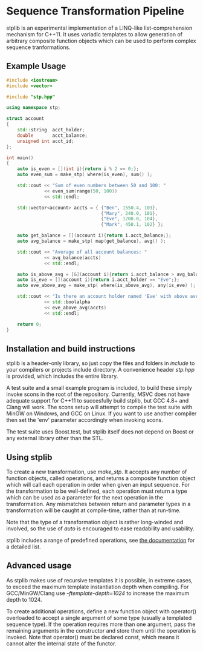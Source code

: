 Sequence Transformation Pipeline
===

stplib is an experimental implementation of a LINQ-like list-comprehension mechanism for C++11. It uses variadic templates to allow generation of arbitrary composite function objects which can be used to perform complex sequence tranformations.

Example Usage
---

```c++
#include <iostream>
#include <vector>

#include "stp.hpp"

using namespace stp;

struct account
{
    std::string  acct_holder;
    double       acct_balance;
    unsigned int acct_id;
};

int main()
{
    auto is_even = [](int i){return i % 2 == 0;};
    auto even_sum = make_stp( where(is_even), sum() );

    std::cout << "Sum of even numbers between 50 and 100: "
              << even_sum(range(50, 100))
              << std::endl;

    std::vector<account> accts = { {"Ben", 1550.4, 103},
                                   {"Mary", 240.0, 101},
                                   {"Eve", 1200.0, 104},
                                   {"Mark", 450.1, 102} };

    auto get_balance = [](account i){return i.acct_balance;};
    auto avg_balance = make_stp( map(get_balance), avg() );

    std::cout << "Average of all account balances: "
              << avg_balance(accts)
              << std::endl;

    auto is_above_avg = [&](account i){return i.acct_balance > avg_balance(accts);};
    auto is_eve = [](account i){return i.acct_holder == "Eve";};
    auto eve_above_avg = make_stp( where(is_above_avg), any(is_eve) );

    std::cout << "Is there an account holder named 'Eve' with above average account balance: "
              << std::boolalpha
              << eve_above_avg(accts)
              << std::endl;

    return 0;
}
```

Installation and build instructions
---

stplib is a header-only library, so just copy the files and folders in *include* to your compilers or projects include directory. A convenience header *stp.hpp* is provided, which includes the entire library.

A test suite and a small example program is included, to build these simply invoke scons in the root of the repository. Currently, MSVC does not have adequate support for C++11 to succesfully build stplib, but GCC 4.8+ and Clang will work. The scons setup will attempt to compile the test suite with MinGW on Windows, and GCC on Linux. If you want to use another compiler then set the 'env' parameter accordingly when invoking scons.

The test suite uses Boost.test, but stplib itself does not depend on Boost or any external library other than the STL.

Using stplib
---

To create a new transformation, use *make_stp*. It accepts any number of function objects, called operations, and returns a composite function object which will call each operation in order when given an input sequence. For the transformation to be well-defined, each operation must return a type which can be used as a parameter for the next operation in the transformation. Any mismatches between return and parameter types in a transformation will be caught at compile-time, rather than at run-time.

Note that the type of a transformation object is rather long-winded and involved, so the use of *auto* is encouraged to ease readability and usability.

stplib includes a range of predefined operations, see [the documentation](DOCUMENTATION.md) for a detailed list.

Advanced usage
---

As stplib makes use of recursive templates it is possible, in extreme cases, to exceed the maximum template instantiation depth when compiling. For GCC/MinGW/Clang use *-ftemplate-depth=1024* to increase the maximum depth to 1024.

To create additional operations, define a new function object with operator() overloaded to accept a single argument of some type (usually a templated sequence type). If the operation requires more than one argument, pass the remaining arguments in the constructor and store them until the operation is invoked. Note that operator() must be declared const, which means it cannot alter the internal state of the functor.
